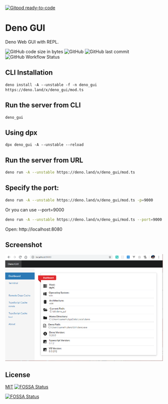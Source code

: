 [![Gitpod ready-to-code](https://img.shields.io/badge/Gitpod-ready--to--code-blue?logo=gitpod)](https://gitpod.io/#https://github.com/fakoua/deno_gui)

# Deno GUI

Deno Web GUI with REPL.

![GitHub code size in bytes](https://img.shields.io/github/languages/code-size/fakoua/deno_gui?style=for-the-badge)
![GitHub](https://img.shields.io/github/license/fakoua/deno_gui?style=for-the-badge)
![GitHub last commit](https://img.shields.io/github/last-commit/fakoua/deno_gui?style=for-the-badge)
![GitHub Workflow Status](https://img.shields.io/github/workflow/status/fakoua/deno_gui/Deno%20CI?style=for-the-badge)

## CLI Installation
```
deno install -A --unstable -f -n deno_gui https://deno.land/x/deno_gui/mod.ts
```
## Run the server from CLI
```
deno_gui
``` 

## Using dpx

```
dpx deno_gui -A --unstable --reload
```

## Run the server from URL
```bash
deno run -A --unstable https://deno.land/x/deno_gui/mod.ts
```

## Specify the port:

```bash
deno run -A --unstable https://deno.land/x/deno_gui/mod.ts -p=9000
```

Or you can use --port=9000

```bash
deno run -A --unstable https://deno.land/x/deno_gui/mod.ts --port=9000
```

Open: http://localhost:8080

## Screenshot

![Deno GUI](https://raw.githubusercontent.com/fakoua/deno_gui/master/assets/deno_gui01.png)

## License

[MIT](LICENSE) [![FOSSA Status](https://app.fossa.com/api/projects/git%2Bgithub.com%2Ffakoua%2Fdeno_gui.svg?type=shield)](https://app.fossa.com/projects/git%2Bgithub.com%2Ffakoua%2Fdeno_gui?ref=badge_shield)

[![FOSSA Status](https://app.fossa.com/api/projects/git%2Bgithub.com%2Ffakoua%2Fdeno_gui.svg?type=large)](https://app.fossa.com/projects/git%2Bgithub.com%2Ffakoua%2Fdeno_gui?ref=badge_large)
